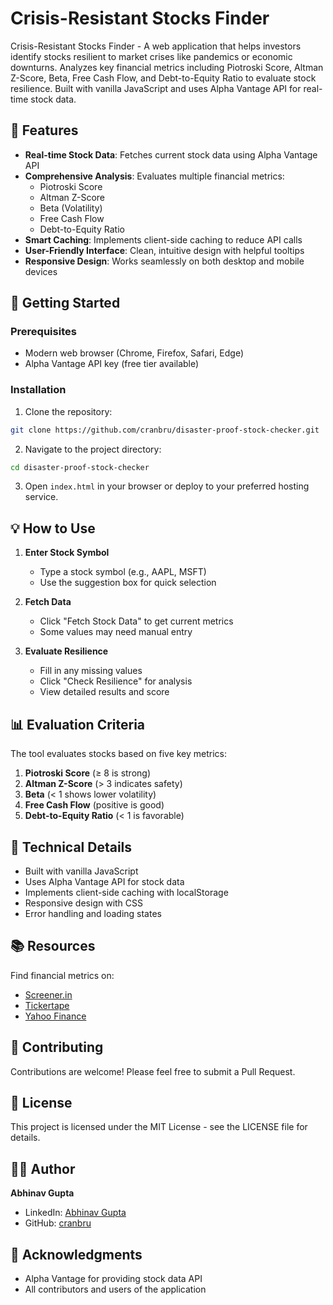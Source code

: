 # Crisis-Resistant Stocks Finder

Crisis-Resistant Stocks Finder - A web application that helps investors identify stocks resilient to market crises like pandemics or economic downturns. Analyzes key financial metrics including Piotroski Score, Altman Z-Score, Beta, Free Cash Flow, and Debt-to-Equity Ratio to evaluate stock resilience. Built with vanilla JavaScript and uses Alpha Vantage API for real-time stock data.

## 🌟 Features

- **Real-time Stock Data**: Fetches current stock data using Alpha Vantage API
- **Comprehensive Analysis**: Evaluates multiple financial metrics:
  - Piotroski Score
  - Altman Z-Score
  - Beta (Volatility)
  - Free Cash Flow
  - Debt-to-Equity Ratio
- **Smart Caching**: Implements client-side caching to reduce API calls
- **User-Friendly Interface**: Clean, intuitive design with helpful tooltips
- **Responsive Design**: Works seamlessly on both desktop and mobile devices

## 🚀 Getting Started

### Prerequisites

- Modern web browser (Chrome, Firefox, Safari, Edge)
- Alpha Vantage API key (free tier available)

### Installation

1. Clone the repository:
```bash
git clone https://github.com/cranbru/disaster-proof-stock-checker.git
```

2. Navigate to the project directory:
```bash
cd disaster-proof-stock-checker
```

3. Open `index.html` in your browser or deploy to your preferred hosting service.

## 💡 How to Use

1. **Enter Stock Symbol**
   - Type a stock symbol (e.g., AAPL, MSFT)
   - Use the suggestion box for quick selection

2. **Fetch Data**
   - Click "Fetch Stock Data" to get current metrics
   - Some values may need manual entry

3. **Evaluate Resilience**
   - Fill in any missing values
   - Click "Check Resilience" for analysis
   - View detailed results and score

## 📊 Evaluation Criteria

The tool evaluates stocks based on five key metrics:

1. **Piotroski Score** (≥ 8 is strong)
2. **Altman Z-Score** (> 3 indicates safety)
3. **Beta** (< 1 shows lower volatility)
4. **Free Cash Flow** (positive is good)
5. **Debt-to-Equity Ratio** (< 1 is favorable)

## 🔧 Technical Details

- Built with vanilla JavaScript
- Uses Alpha Vantage API for stock data
- Implements client-side caching with localStorage
- Responsive design with CSS
- Error handling and loading states

## 📚 Resources

Find financial metrics on:
- [Screener.in](https://www.screener.in/)
- [Tickertape](https://www.tickertape.in/)
- [Yahoo Finance](https://finance.yahoo.com/)

## 🤝 Contributing

Contributions are welcome! Please feel free to submit a Pull Request.

## 📝 License

This project is licensed under the MIT License - see the LICENSE file for details.

## 👨‍💻 Author

**Abhinav Gupta**
- LinkedIn: [Abhinav Gupta](https://www.linkedin.com/in/abhinav-gupta-772972322/)
- GitHub: [cranbru](https://github.com/cranbru)

## 🙏 Acknowledgments

- Alpha Vantage for providing stock data API
- All contributors and users of the application 
